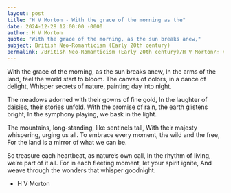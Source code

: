```yaml
---
layout: post
title: "H V Morton - With the grace of the morning as the"
date: 2024-12-28 12:00:00 -0000
author: H V Morton
quote: "With the grace of the morning, as the sun breaks anew,"
subject: British Neo-Romanticism (Early 20th century)
permalink: /British Neo-Romanticism (Early 20th century)/H V Morton/H V Morton - With the grace of the morning as the
---
```


With the grace of the morning, as the sun breaks anew,
In the arms of the land, feel the world start to bloom.
The canvas of colors, in a dance of delight,
Whisper secrets of nature, painting day into night.

The meadows adorned with their gowns of fine gold,
In the laughter of daisies, their stories unfold.
With the promise of rain, the earth glistens bright,
In the symphony playing, we bask in the light.

The mountains, long-standing, like sentinels tall,
With their majesty whispering, urging us all.
To embrace every moment, the wild and the free,
For the land is a mirror of what we can be.

So treasure each heartbeat, as nature’s own call,
In the rhythm of living, we’re part of it all.
For in each fleeting moment, let your spirit ignite,
And weave through the wonders that whisper goodnight.

- H V Morton
